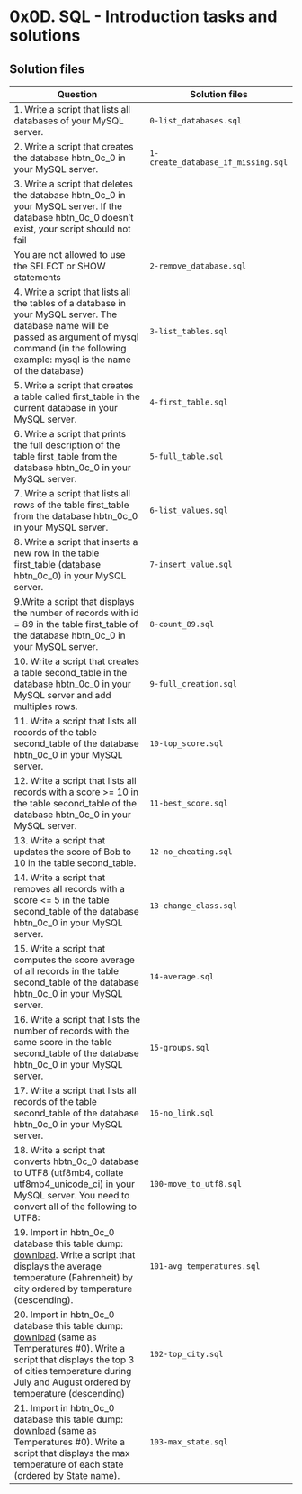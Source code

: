 0x0D. SQL - Introduction tasks and solutions
====

## Solution files

| Question | Solution files |
| ------   | ------         |
|1. Write a script that lists all databases of your MySQL server. | `0-list_databases.sql` |
|2. Write a script that creates the database hbtn_0c_0 in your MySQL server. | `1-create_database_if_missing.sql`
|3. Write a script that deletes the database hbtn_0c_0 in your MySQL server. If the database hbtn_0c_0 doesn’t exist, your script should not fail
You are not allowed to use the SELECT or SHOW statements | `2-remove_database.sql`
|4. Write a script that lists all the tables of a database in your MySQL server. The database name will be passed as argument of mysql command (in the following example: mysql is the name of the database) | `3-list_tables.sql`
|5. Write a script that creates a table called first_table in the current database in your MySQL server. | `4-first_table.sql`
|6. Write a script that prints the full description of the table first_table from the database hbtn_0c_0 in your MySQL server. | `5-full_table.sql`
|7. Write a script that lists all rows of the table first_table from the database hbtn_0c_0 in your MySQL server. | `6-list_values.sql`
|8. Write a script that inserts a new row in the table first_table (database hbtn_0c_0) in your MySQL server. | `7-insert_value.sql`
|9.Write a script that displays the number of records with id = 89 in the table first_table of the database hbtn_0c_0 in your MySQL server. | `8-count_89.sql`
|10. Write a script that creates a table second_table in the database hbtn_0c_0 in your MySQL server and add multiples rows. | `9-full_creation.sql`
|11. Write a script that lists all records of the table second_table of the database hbtn_0c_0 in your MySQL server. | `10-top_score.sql`
|12. Write a script that lists all records with a score >= 10 in the table second_table of the database hbtn_0c_0 in your MySQL server. | `11-best_score.sql`
|13. Write a script that updates the score of Bob to 10 in the table second_table. | `12-no_cheating.sql`
|14. Write a script that removes all records with a score <= 5 in the table second_table of the database hbtn_0c_0 in your MySQL server. | `13-change_class.sql`
|15. Write a script that computes the score average of all records in the table second_table of the database hbtn_0c_0 in your MySQL server. | `14-average.sql`
|16. Write a script that lists the number of records with the same score in the table second_table of the database hbtn_0c_0 in your MySQL server. | `15-groups.sql`
|17. Write a script that lists all records of the table second_table of the database hbtn_0c_0 in your MySQL server. | `16-no_link.sql`
|18. Write a script that converts hbtn_0c_0 database to UTF8 (utf8mb4, collate utf8mb4_unicode_ci) in your MySQL server. You need to convert all of the following to UTF8: | `100-move_to_utf8.sql`
|19. Import in hbtn_0c_0 database this table dump: [download](https://s3.amazonaws.com/intranet-projects-files/holbertonschool-higher-level_programming+/272/temperatures.sql). Write a script that displays the average temperature (Fahrenheit) by city ordered by temperature (descending). | `101-avg_temperatures.sql`
|20. Import in hbtn_0c_0 database this table dump: [download](https://s3.amazonaws.com/intranet-projects-files/holbertonschool-higher-level_programming+/272/temperatures.sql) (same as Temperatures #0). Write a script that displays the top 3 of cities temperature during July and August ordered by temperature (descending) | `102-top_city.sql`
|21. Import in hbtn_0c_0 database this table dump: [download](https://s3.amazonaws.com/intranet-projects-files/holbertonschool-higher-level_programming+/272/temperatures.sql) (same as Temperatures #0). Write a script that displays the max temperature of each state (ordered by State name). | `103-max_state.sql`